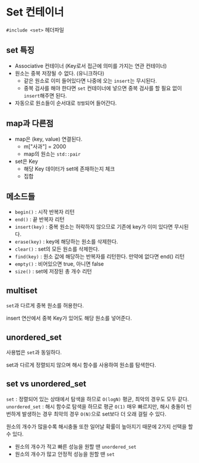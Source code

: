 # Set 컨테이너
`#include <set>` 헤더파일

## set 특징
- Associative 컨테이너 (Key로서 접근에 의미를 가지는 연관 컨테이너)
- 원소는 중복 저장될 수 없다. (유니크하다)
  * 같은 원소로 이미 들어있다면 나중에 오는 `insert`는 무시된다.
  * 중복 검사를 해야 한다면 `set` 컨테이너에 넣으면 중복 검사를 할 필요 없이 `insert`해주면 된다.
- 자동으로 원소들이 순서대로 `정렬`되어 들어간다.

## map과 다른점
- map은 (key, value) 연결된다.
  * m["사과"] = 2000
  * map의 원소는 `std::pair`
- set은 Key
  * 해당 Key 데이터가 set에 존재하는지 체크
  * 집합

## 메소드들
- `begin()` : 시작 반복자 리턴
- `end()` : 끝 반복자 리턴
- `insert(key)` : 중복 원소는 허락하지 않으므로 기존에 key가 이미 있다면 무시된다.
- `erase(key)` : key에 해당하는 원소를 삭제한다.
- `clear()` : set의 모든 원소를 삭제한다.
- `find(key)` : 원소 값에 해당하는 반복자를 리턴한다. 만약에 없다면 end() 리턴
- `empty()` : 비어있으면 true, 아니면 false
- `size()` : set에 저장된 총 개수 리턴

## multiset
`set`과 다르게 중복 원소를 허용한다.

insert 연산에서 중복 Key가 있어도 해당 원소를 넣어준다.

## unordered_set
사용법은 `set`과 동일하다.

set과 다르게 정렬되지 않으며 해시 함수를 사용하여 원소를 탐색한다.

## set vs unordered_set
`set` : 정렬되어 있는 상태에서 탐색을 하므로 `O(logN)` 평균, 최악의 경우도 모두 같다.
`unordered_set` : 해시 함수로 탐색을 하므로 평균  `O(1)` 매우 빠르지만, 해시 충돌이 빈번하게 발생하는 경우 최악의 경우 `O(N)`으로 set보다 더 오래 걸릴 수 있다.

원소의 개수가 많을수록 해시충돌 또한 일어날 확률이 높아지기 때문에 2가지 선택을 할 수 있다.
- 원소의 개수가 적고 빠른 성능을 원할 땐 `unordered_set`
- 원소의 개수가 많고 안정적 성능을 원할 땐 `set`
